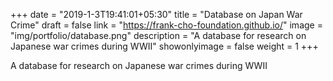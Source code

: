 +++
date = "2019-1-3T19:41:01+05:30"
title = "Database on Japan War Crime"
draft = false
link = "https://frank-cho-foundation.github.io/"
image = "img/portfolio/database.png"
description = "A database for research on Japanese war crimes during WWII"
showonlyimage = false
weight = 1
+++

A database for research on Japanese war crimes during WWII
<!--more-->